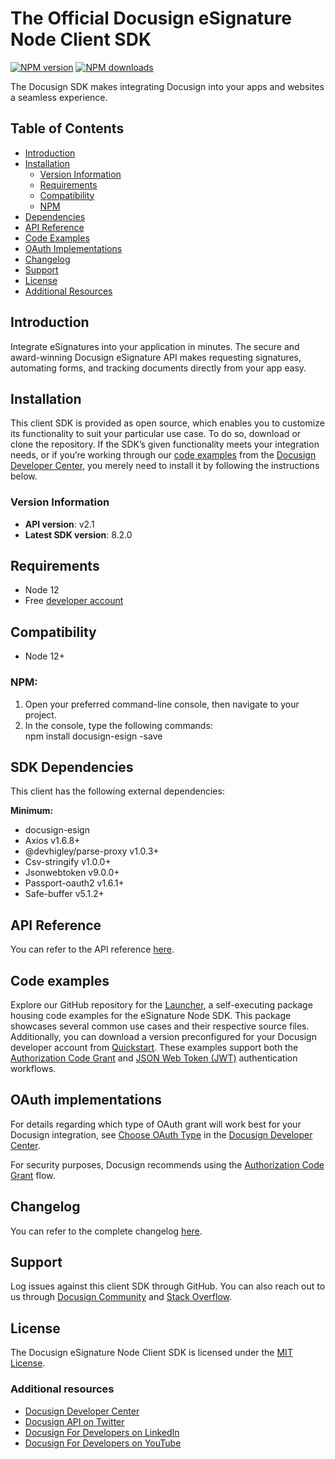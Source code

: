 # The Official Docusign eSignature Node Client SDK

[![NPM version][npm-image]][npm-url]
[![NPM downloads][downloads-image]][downloads-url]

The Docusign SDK makes integrating Docusign into your apps and websites a seamless experience.

## Table of Contents
- [Introduction](#introduction)
- [Installation](#installation)
	* [Version Information](#versionInformation)
	* [Requirements](#requirements)
	* [Compatibility](#compatibility)
	* [NPM](#npm)	
- [Dependencies](#dependencies)
- [API Reference](#apiReference)
- [Code Examples](#codeExamples)
- [OAuth Implementations](#oauthImplementations)
- [Changelog](#changeLog)
- [Support](#support)
- [License](#license)
- [Additional Resources](#additionalResources)

<a id="introduction"></a>
## Introduction
Integrate eSignatures into your application in minutes. The secure and award-winning Docusign eSignature API makes requesting signatures, automating forms, and tracking documents directly from your app easy.

<a id="installation"></a>
## Installation
This client SDK is provided as open source, which enables you to customize its functionality to suit your particular use case. To do so, download or clone the repository. If the SDK’s given functionality meets your integration needs, or if you’re working through our [code examples](https://developers.docusign.com/docs/esign-rest-api/how-to/) from the [Docusign Developer Center](https://developers.docusign.com/), you merely need to install it by following the instructions below.

<a id="versionInformation"></a>
### Version Information
- **API version**: v2.1
- **Latest SDK version**: 8.2.0

<a id="requirements"></a>
## Requirements
*   Node 12
*   Free [developer account](https://go.docusign.com/o/sandbox/?postActivateUrl=https://developers.docusign.com/)

<a id="compatibility"></a>
## Compatibility
*   Node 12+

<a id="npm"></a>
### NPM:
1. Open your preferred command-line console, then navigate to your project.
2. In the console, type the following commands: \
npm install docusign-esign -save

<a id="dependencies"></a>
## SDK Dependencies
This client has the following external dependencies:

**Minimum:**
*   docusign-esign
*   Axios v1.6.8+
*   @devhigley/parse-proxy v1.0.3+
*   Csv-stringify v1.0.0+
*   Jsonwebtoken v9.0.0+
*   Passport-oauth2 v1.6.1+
*   Safe-buffer v5.1.2+

<a id="apiReference"></a>
## API Reference
You can refer to the API reference [here](https://developers.docusign.com/docs/esign-rest-api/reference/).

<a id="codeExamples"></a>
## Code examples
Explore our GitHub repository for the [Launcher](https://github.com/docusign/code-examples-node/), a self-executing package housing code examples for the eSignature Node SDK. This package showcases several common use cases and their respective source files. Additionally, you can download a version preconfigured for your Docusign developer account from [Quickstart](https://developers.docusign.com/docs/esign-rest-api/quickstart/). These examples support both the [Authorization Code Grant](https://developers.docusign.com/platform/auth/authcode/) and [JSON Web Token (JWT)](https://developers.docusign.com/platform/auth/jwt/) authentication workflows.

<a id="oauthImplementations"></a>
## OAuth implementations
For details regarding which type of OAuth grant will work best for your Docusign integration, see [Choose OAuth Type](https://developers.docusign.com/platform/auth/choose/) in the [Docusign Developer Center](https://developers.docusign.com/).

For security purposes, Docusign recommends using the [Authorization Code Grant](https://developers.docusign.com/platform/auth/authcode/) flow.

<a id="changeLog"></a>
## Changelog
You can refer to the complete changelog [here](https://github.com/docusign/docusign-esign-node-client/blob/master/CHANGELOG.md).

<a id="support"></a>
## Support
Log issues against this client SDK through GitHub. You can also reach out to us through [Docusign Community](https://community.docusign.com/developer-59) and [Stack Overflow](https://stackoverflow.com/questions/tagged/docusignapi).

<a id="license"></a>
## License
The Docusign eSignature Node Client SDK is licensed under the [MIT License](https://github.com/docusign/docusign-esign-node-client/blob/master/LICENSE).

<a id="additionalResources"></a>
### Additional resources
*   [Docusign Developer Center](https://developers.docusign.com/)
*   [Docusign API on Twitter](https://twitter.com/docusignapi)
*   [Docusign For Developers on LinkedIn](https://www.linkedin.com/showcase/docusign-for-developers/)
*   [Docusign For Developers on YouTube](https://www.youtube.com/channel/UCJSJ2kMs_qeQotmw4-lX2NQ)

[npm-image]: https://img.shields.io/npm/v/docusign-esign.svg?style=flat
[npm-url]: https://npmjs.org/package/docusign-esign
[downloads-image]: https://img.shields.io/npm/dm/docusign-esign.svg?style=flat
[downloads-url]: https://npmjs.org/package/docusign-esign